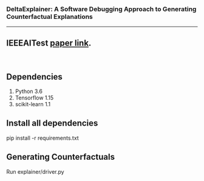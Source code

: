 ### DeltaExplainer: A Software Debugging Approach to Generating Counterfactual Explanations
------
## IEEEAITest [paper link](https://ieeexplore.ieee.org/document/9898123/).

<!--
**DeltaExplainer/DeltaExplainer** is a ✨ _special_ ✨ repository because its `README.md` (this file) appears on your GitHub profile.

Here are some ideas to get you started:

- 🔭 I’m currently working on ...
- 🌱 I’m currently learning ...
- 👯 I’m looking to collaborate on ...
- 🤔 I’m looking for help with ...
- 💬 Ask me about ...
- 📫 How to reach me: ...
- 😄 Pronouns: ...
- ⚡ Fun fact: ...
-->
<br/>

## Dependencies

1. Python 3.6
2. Tensorflow 1.15
3. scikit-learn 1.1

## Install all dependencies

pip install -r requirements.txt

## Generating Counterfactuals

Run explainer/driver.py

